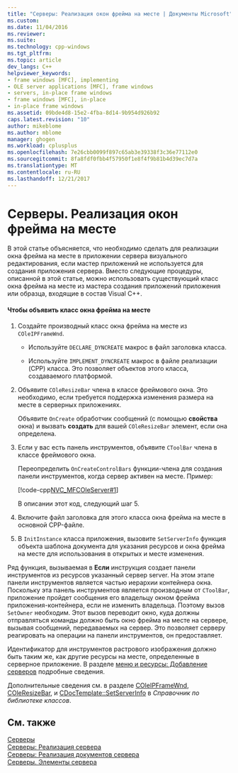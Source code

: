 ```yaml
---
title: "Серверы: Реализация окон фрейма на месте | Документы Microsoft"
ms.custom: 
ms.date: 11/04/2016
ms.reviewer: 
ms.suite: 
ms.technology: cpp-windows
ms.tgt_pltfrm: 
ms.topic: article
dev_langs: C++
helpviewer_keywords:
- frame windows [MFC], implementing
- OLE server applications [MFC], frame windows
- servers, in-place frame windows
- frame windows [MFC], in-place
- in-place frame windows
ms.assetid: 09bde4d8-15e2-4fba-8d14-9b954d926b92
caps.latest.revision: "10"
author: mikeblome
ms.author: mblome
manager: ghogen
ms.workload: cplusplus
ms.openlocfilehash: 7e26cbb0099f897c65ab3e39338f3c36e77112e0
ms.sourcegitcommit: 8fa8fdf0fbb4f57950f1e8f4f9b81b4d39ec7d7a
ms.translationtype: MT
ms.contentlocale: ru-RU
ms.lasthandoff: 12/21/2017
---
```

# <a name="servers-implementing-in-place-frame-windows"></a>Серверы. Реализация окон фрейма на месте
В этой статье объясняется, что необходимо сделать для реализации окна фрейма на месте в приложении сервера визуального редактирования, если мастер приложений не используется для создания приложения сервера. Вместо следующие процедуры, описанной в этой статье, можно использовать существующий класс окна фрейма на месте из мастера создания приложений приложения или образца, входящие в состав Visual C++.  
  
#### <a name="to-declare-an-in-place-frame-window-class"></a>Чтобы объявить класс окна фрейма на месте  
  
1.  Создайте производный класс окна фрейма на месте из `COleIPFrameWnd`.  
  
    -   Используйте `DECLARE_DYNCREATE` макрос в файл заголовка класса.  
  
    -   Используйте `IMPLEMENT_DYNCREATE` макрос в файле реализации (CPP) класса. Это позволяет объектов этого класса, создаваемого платформой.  
  
2.  Объявите `COleResizeBar` члена в классе фреймового окна. Это необходимо, если требуется поддержка изменения размера на месте в серверных приложениях.  
  
     Объявите `OnCreate` обработчик сообщений (с помощью **свойства** окна) и вызвать **создать** для вашей `COleResizeBar` элемент, если она определена.  
  
3.  Если у вас есть панель инструментов, объявите `CToolBar` члена в классе фреймового окна.  
  
     Переопределить `OnCreateControlBars` функции-члена для создания панели инструментов, когда сервер активен на месте. Пример:  
  
     [!code-cpp[NVC_MFCOleServer#1](../mfc/codesnippet/cpp/servers-implementing-in-place-frame-windows_1.cpp)]  
  
     В описании этот код, следующий шаг 5.  
  
4.  Включите файл заголовка для этого класса окна фрейма на месте в основной CPP-файле.  
  
5.  В `InitInstance` класса приложения, вызовите `SetServerInfo` функция объекта шаблона документа для указания ресурсов и окна фрейма на месте для использования в открытых и месте изменения.  
  
 Ряд функция, вызываемая в **Если** инструкция создает панели инструментов из ресурсов указанный сервер server. На этом этапе панели инструментов является частью иерархии контейнера окна. Поскольку эта панель инструментов является производным от `CToolBar`, приложение пройдет сообщения его владельцу окном фрейма приложения-контейнера, если не изменить владельца. Поэтому вызов `SetOwner` необходим. Этот вызов переводит окно, куда должны отправляться команды должно быть окно фрейма на месте на сервере, вызывая сообщений, передаваемых на сервер. Это позволяет серверу реагировать на операции на панели инструментов, он предоставляет.  
  
 Идентификатор для инструментов растрового изображения должно быть таким же, как другие ресурсы на месте, определенные в серверное приложение. В разделе [меню и ресурсы: Добавление серверов](../mfc/menus-and-resources-server-additions.md) подробные сведения.  
  
 Дополнительные сведения см. в разделе [COleIPFrameWnd](../mfc/reference/coleipframewnd-class.md), [COleResizeBar](../mfc/reference/coleresizebar-class.md), и [CDocTemplate::SetServerInfo](../mfc/reference/cdoctemplate-class.md#setserverinfo) в *Справочник по библиотеке классов*.  
  
## <a name="see-also"></a>См. также  
 [Серверы](../mfc/servers.md)   
 [Серверы: Реализация сервера](../mfc/servers-implementing-a-server.md)   
 [Серверы: Реализация документов сервера](../mfc/servers-implementing-server-documents.md)   
 [Серверы. Элементы сервера](../mfc/servers-server-items.md)

